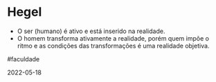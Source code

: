 # Hegel

- O ser (humano) é ativo e está inserido na realidade.
- O homem transforma ativamente a realidade, porém quem impõe o ritmo e as condições das transformações é uma realidade objetiva.

#faculdade 

2022-05-18